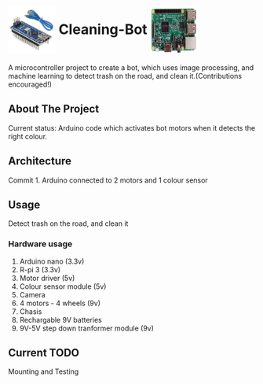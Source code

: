 <h1>
	<img src="arduino.jpg" width="96" height="96" align="center">
 	Cleaning-Bot
	<img src="rpi.jpg" width="96" height="96" align="center">
</h1>

A microcontroller project to create a bot, which uses image processing, and machine learning to detect trash on the road, and clean it.(Contributions encouraged!)

## About The Project

Current status: Arduino code which activates bot motors when it detects the right colour.

## Architecture
Commit 1. Arduino connected to 2 motors and 1 colour sensor


## Usage
Detect trash on the road, and clean it


### Hardware usage
1. Arduino nano (3.3v)
2. R-pi 3 (3.3v)
3. Motor driver (5v)
4. Colour sensor module (5v)
5. Camera
6. 4 motors - 4 wheels (9v)
7. Chasis
8. Rechargable 9V batteries
9. 9V-5V step down tranformer module (9v)

## Current TODO

Mounting and Testing
